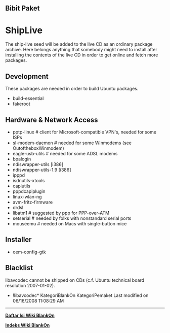 ## Bibit Paket

# ShipLive
The ship-live seed will be added to the live CD as an ordinary package
archive. Here belongs anything that somebody might need to install after
installing the contents of the live CD in order to get online and fetch more
packages.
## Development
These packages are needed in order to build Ubuntu packages.
 * build-essential
 * fakeroot
## Hardware & Network Access
 * pptp-linux             # client for Microsoft-compatible VPN's, needed for
some ISPs
 * sl-modem-daemon	# needed for some Winmodems (see OutoftheboxWinmodem)
 * eagle-usb-utils        # needed for some ADSL modems
 * bpalogin
 * ndiswrapper-utils [i386]
 * ndiswrapper-utils-1.9 [i386]
 * ipppd
 * isdnutils-xtools
 * capiutils
 * pppdcapiplugin
 * linux-wlan-ng
 * avm-fritz-firmware
 * drdsl
 * libatm1	# suggested by ppp for PPP-over-ATM
 * setserial	# needed by folks with nonstandard serial ports
 * mouseemu	# needed on Macs with single-button mice
## Installer
 * oem-config-gtk
## Blacklist
libavcodec cannot be shipped on CDs (c.f. Ubuntu technical board resolution
2007-01-02).
 * !libavcodec*
KategoriBlankOn KategoriPemaket
Last modified on 06/16/2008 11:08:29 AM

---
[**Daftar Isi Wiki BlankOn**](/DaftarIsi/README.md)
 
[**Indeks Wiki BlankOn**](/Indeks.md)
